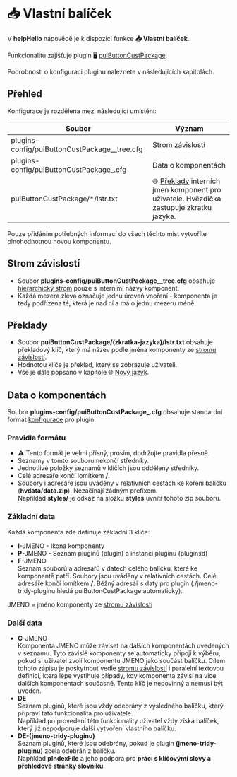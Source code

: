 # 📥 Vlastní balíček

V **helpHello** nápovědě je k dispozici funkce **📥 Vlastní balíček**.

Funkcionalitu zajišťuje plugin 🖥️ [puiButtonCustPackage][puiButtonCustPackage].

Podrobnosti o konfiguraci pluginu naleznete v následujících kapitolách.

## Přehled

Konfigurace je rozdělena mezi následující umístění:

| Soubor | Význam |
| --- | --- |
| plugins-config/puiButtonCustPackage__tree.cfg | Strom závislostí |
| plugins-config/puiButtonCustPackage_.cfg | Data o komponentách |
| puiButtonCustPackage/*/lstr.txt | 🌐 [Překlady][ViewerNewLang] interních jmen komponent pro uživatele. Hvězdička zastupuje zkratku jazyka. |

Pouze přidáním potřebných informací do všech těchto míst vytvoříte plnohodnotnou novou komponentu.

## Strom závislostí

- Soubor **plugins-config/puiButtonCustPackage__tree.cfg** obsahuje [hierarchický strom][treedata] pouze s interními názvy komponent.
- Každá mezera zleva označuje jednu úroveň vnoření - komponenta je tedy podřízena té, která je nad ní a má o jednu mezeru méně.

## Překlady

- Soubor **puiButtonCustPackage/(zkratka-jazyka)/lstr.txt** obsahuje překladový klíč, který má název podle jména komponenty ze [stromu závislostí][treedep].
- Hodnotou klíče je překlad, který se zobrazuje uživateli.
- Vše je dále popsáno v kapitole 🌐 [Nový jazyk][ViewerNewLang].

## Data o komponentách

Soubor **plugins-config/puiButtonCustPackage_.cfg** obsahuje standardní formát [konfigurace][cfgPlug] pro plugin.

### Pravidla formátu

- ⚠️ Tento formát je velmi přísný, prosím, dodržujte pravidla přesně.
- Seznamy v tomto souboru nekončí středníky.
- Jednotlivé položky seznamů v klíčích jsou odděleny středníky.
- Celé adresáře končí lomítkem **/**.
- Soubory i adresáře jsou uváděny v relativních cestách ke kořeni balíčku (**hvdata/data.zip**). Nezačínají žádným prefixem.  
  Například **styles/** je odkaz na složku **styles** uvnitř tohoto zip souboru.

### Základní data

Každá komponenta zde definuje základní 3 klíče:

- **I**-JMENO - Ikona komponenty
- **P**-JMENO - Seznam pluginů (plugin) a instancí pluginu (plugin:id)
- **F**-JMENO  
  Seznam souborů a adresářů v datech celého balíčku, které ke komponentě patří. Soubory jsou uváděny v relativních cestách. Celé adresáře končí lomítkem **/**. Běžný adresář s daty pro plugin (./jmeno-tridy-pluginu hledá puiButtonCustPackage automaticky).

JMENO = jméno komponenty ze [stromu závislostí][treedep]

### Další data

- **C**-JMENO  
  Komponenta JMENO může záviset na dalších komponentách uvedených v seznamu. Tyto závislé komponenty se automaticky připojí k výběru, pokud si uživatel zvolí komponentu JMENO jako součást balíčku. Cílem tohoto zápisu je poskytnout vedle [stromu závislostí][treedep] i paralelní textovou definici, která lépe vystihuje případy, kdy komponenta závisí na více dalších komponentách současně. Tento klíč je nepovinný a nemusí být uveden.
- **DE**  
  Seznam pluginů, které jsou vždy odebrány z výsledného balíčku, který připraví tato funkcionalita pro uživatele.  
  Například po provedení této funkcionality uživatel vždy získá balíček, který již nepodporuje další vytvoření vlastního balíčku.
- **DE-(jmeno-tridy-pluginu)**  
  Seznam pluginů, které jsou odebrány, pokud je plugin **(jmeno-tridy-pluginu)** zcela odebrán z balíčku.  
  Například **pIndexFile** a jeho podpora pro **práci s klíčovými slovy a přehledové stránky slovníku**.

[puiButtonCustPackage]: :_plg:puiButtonCustPackage.md "puiButtonCustPackage"
[ViewerNewLang]: newLangViewer.md#h-3-1 "Nový jazyk prohlížeče"
[treedata]: ?d=hlp-aguide/Help-__.zip&p=mdata%2Ftree.lst.md "Formát dat stromových struktur"
[cfgPlug]: pluginConfig.md "Konfigurace pluginů"
[treedep]: #h-2-1 "Strom závislostí"
